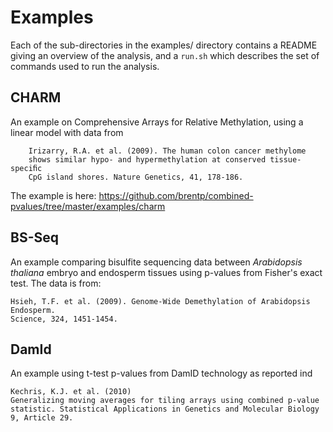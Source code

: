 Examples
========

Each of the sub-directories in the examples/ directory contains
a README giving an overview of the analysis, and a `run.sh` which
describes the set of commands used to run the analysis.


CHARM
-----

An example on Comprehensive Arrays for Relative Methylation, using
a linear model with data from

```
    Irizarry, R.A. et al. (2009). The human colon cancer methylome
    shows similar hypo- and hypermethylation at conserved tissue-speciﬁc
    CpG island shores. Nature Genetics, 41, 178-186.
```

The example is here: https://github.com/brentp/combined-pvalues/tree/master/examples/charm


BS-Seq
------

An example comparing bisulfite sequencing data between *Arabidopsis thaliana*
embryo and endosperm tissues using p-values from Fisher's exact test.
The data is from:

```
Hsieh, T.F. et al. (2009). Genome-Wide Demethylation of Arabidopsis Endosperm.
Science, 324, 1451-1454.

```

DamId
-----

An example using t-test p-values from DamID technology as reported ind

```
Kechris, K.J. et al. (2010)
Generalizing moving averages for tiling arrays using combined p-value
statistic. Statistical Applications in Genetics and Molecular Biology
9, Article 29.
```
